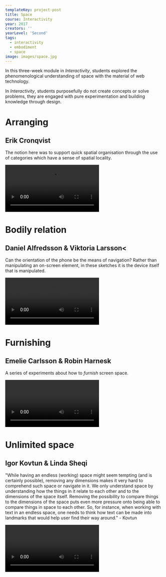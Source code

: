 ```yaml
---
templateKey: project-post
title: Space
course: Interactivity
year: 2017
creators: ''
yearLevel: 'Second'
tags:
  - interactivity
  - embodiment
  - space
image: images/space.jpg
---
```


In this three-week module in _Interactivity_, students explored the phenomenological understanding of space with the material of web technology.

In _Interactivity_, students purposefully do not create concepts or solve problems, they are engaged with pure experimentation and building knowledge through design.

<div className="narrow section">

# Arranging
## Erik Cronqvist
The notion here was to support quick spatial organisation through the use of categories which have a sense of spatial locality.

<Video src="2017/images/space-categorizing.webm" />

Scheme for organising things on the basis of categories. Once assigned, items take on a colour and position.

</div>

<div className="narrow section">

# Bodily relation
## Daniel Alfredsson & Viktoria Larsson<
Can the orientation of the phone be the means of navigation? Rather than manipulating an on-screen element, in these sketches it is the device itself that is manipulated.

<Video src="2017/images/space-body.webm" />

An early sketch for revealing different content depending on the orientation of the phone. The colour of the circle and black dot are placeholder visual indicators.

<Video src="2017/images/space-room.webm" />

Here, orientation is explored in a more bodily manner.

</div>

<div className="narrow section">

# Furnishing
## Emelie Carlsson & Robin Harnesk

A series of experiments about how to _furnish_ screen space.

<Video src="2017/images/space-furnish-1.webm"/>

Tilting the phone to the left or right shifts the position of the 'hamburger' menu.

<Video src="2017/images/space-furnish-2.webm"/>

Tilting the phone makes items available.

<Video src="2017/images/space-furnish-3.webm"/>

Making a confined space - items can only be re-arranged horizontally.

</div>

<div className="narrow section">

# Unlimited space
## Igor Kovtun & Linda Sheqi

"While having an endless (working) space might seem tempting (and is certainly possible), removing any dimensions makes it very hard to comprehend such space or navigate in it. We only understand space by understanding how the things in it relate to each other and to the dimensions of the space itself. Removing the possibility to compare things to the dimensions of the space puts even more pressure onto being able to compare things in space to each other. So, for instance, when working with text in an endless space, one needs to think how text can be made into landmarks that would help user find their way around." - Kovtun

<Video src="2017/images/space-unlimited-1.webm" />

Zooming in and out of regions.

<Video src="2017/images/space-unlimited-2.webm" />

Using colour to suggest location.

</div>
